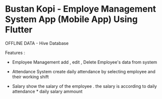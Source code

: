 # Bustan Kopi -  Employe Management System App (Mobile App) Using Flutter

OFFLINE DATA - Hive Database

Features :
- Employee Management
add , edit , Delete Employee's data from system

- Attendance System
create daily attendance by selecting employee and their working shift

- Salary
show the salary of the employee . the salary is according to daily attendance * daily salary ammount
